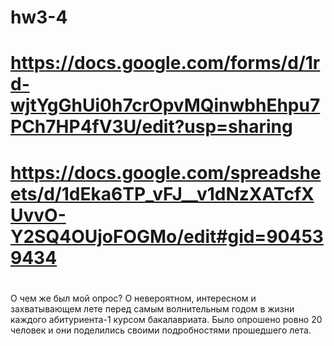 # hw3-4
# <https://docs.google.com/forms/d/1rd-wjtYgGhUi0h7crOpvMQinwbhEhpu7PCh7HP4fV3U/edit?usp=sharing>
# <https://docs.google.com/spreadsheets/d/1dEka6TP_vFJ__v1dNzXATcfXUvvO-Y2SQ4OUjoFOGMo/edit#gid=904539434>
#
О чем же был мой опрос? О невероятном, интересном и захватывающем лете перед самым волнительным годом в жизни каждого абитуриента-1 курсом бакалавриата. Было опрошено ровно 20 человек и они поделились своими подробностями прошедшего лета.
 
